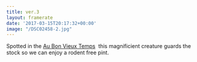 ```yaml
---
title: ver.3
layout: framerate
date: '2017-03-15T20:17:32+00:00'
image: "/DSC02458-2.jpg"
---
```

Spotted in the [Au Bon Vieux Temps](http://hopbot.eu/framerate/test2/)  this magnificient creature guards the stock so we can enjoy a rodent free pint.